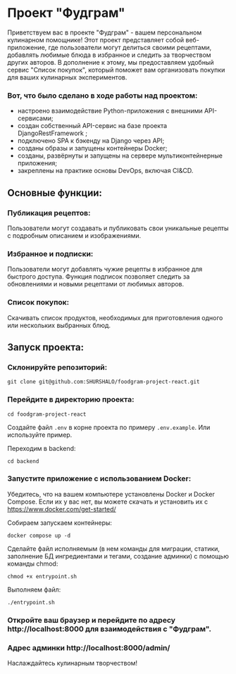 # Проект "Фудграм"

Приветствуем вас в проекте "Фудграм" - вашем персональном кулинарном помощнике! Этот проект представляет собой веб-приложение, где пользователи могут делиться своими рецептами, добавлять любимые блюда в избранное и следить за творчеством других авторов. В дополнение к этому, мы предоставляем удобный сервис "Список покупок", который поможет вам организовать покупки для ваших кулинарных экспериментов.


### Вот, что было сделано в ходе работы над проектом:

- настроено взаимодействие Python-приложения с внешними API-сервисами;
- создан собственный API-сервис на базе проекта DjangoRestFramework ;
- подключено SPA к бэкенду на Django через API;
- созданы образы и запущены контейнеры Docker;
- созданы, развёрнуты и запущены на сервере мультиконтейнерные приложения;
- закреплены на практике основы DevOps, включая CI&CD.


## Основные функции:

### Публикация рецептов:
Пользователи могут создавать и публиковать свои уникальные рецепты с подробным описанием и изображениями.

### Избранное и подписки:
Пользователи могут добавлять чужие рецепты в избранное для быстрого доступа.
Функция подписок позволяет следить за обновлениями и новыми рецептами от любимых авторов.

### Список покупок:
Скачивать список продуктов, необходимых для приготовления одного или нескольких выбранных блюд.

## Запуск проекта:

### Склонируйте репозиторий:
```
git clone git@github.com:SHURSHALO/foodgram-project-react.git
```

### Перейдите в директорию проекта:
```
cd foodgram-project-react
```
Создайте файл ```.env``` в корне проекта по примеру ```.env.example```. Или используйте пример.

Переходим в backend:
```
cd backend
```

### Запустите приложение с использованием Docker:
Убедитесь, что на вашем компьютере установлены Docker и Docker Compose. Если их у вас нет, вы можете скачать и установить их с https://www.docker.com/get-started/

Собираем запускаем контейнеры:

```
docker compose up -d
```
Сделайте файл исполняемым (в нем команды для миграции, статики, заполнение БД ингредиентами и тегами, создание админки) с помощью команды chmod:
```
chmod +x entrypoint.sh
```
Выполняем файл:
```
./entrypoint.sh
```

### Откройте ваш браузер и перейдите по адресу http://localhost:8000 для взаимодействия с "Фудграм".
### Адрес админки http://localhost:8000/admin/

Наслаждайтесь кулинарным творчеством!
